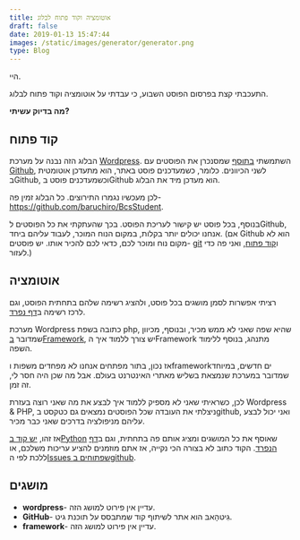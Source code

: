 ```yaml
---
title: אוטומציה וקוד פתוח לבלוג
draft: false
date: 2019-01-13 15:47:44
images: /static/images/generator/generator.png
type: Blog
---
```

היי.

התעכבתי קצת בפרסום הפוסט השבוע, כי עבדתי על אוטומציה וקוד פתוח לבלוג.

**מה בדיוק עשיתי?**

## קוד פתוח

הבלוג הזה נבנה על מערכת [Wordpress](#1117_wordpress). השתמשתי
[בתוסף](https://github.com/mAAdhaTTah/wordpress-github-sync)
שמסנכרן את הפוסטים עם [Github](#1117_github), לשני הכיוונים.
כלומר, כשמעדכנים פוסט באתר, הוא מתעדכן אוטומטית בGithub, וכשמעדכנים
פוסט בGithub הוא מעדכן מיד את הבלוג.

לכן מעכשיו נגמרו התירוצים. כל הבלוג זמין פה-
<https://github.com/baruchiro/BcsStudent>.

בנוסף, בכל פוסט יש קישור לעריכת הפוסט. בכך שהעתקתי את כל הפוסטים
לGithub, אנחנו יכולים יותר בקלות, במקום הנוח המוכר, לעבוד עליהם ביחד.
(אם Github הוא לא מקום נוח ומוכר לכם, כדאי לכם להכיר אותו. יש פוסטים-
[git](https://www.bcsstudent.com/git/) ו[קוד
פתוח](https://www.bcsstudent.com/open-source/), ואני פה כדי לעזור.)

## אוטומציה

רציתי אפשרות לסמן מושגים בכל פוסט, ולהציג רשימה שלהם בתחתית הפוסט, וגם
לרכז רשימה ב[דף נפרד](https://www.bcsstudent.com/terms/).

מערכת Wordpress כתובה בשפת php, שהיא שפה שאני לא ממש מכיר, ובנוסף,
מכיוון שמדובר [בFramework](#1117_framework), יש צורך ללמוד איך
הFramework מתנהג, בנוסף ללימוד השפה.

אז נכון, בתור מפתחים אנחנו לא מפחדים משפות וframeworkים חדשים, במיוחד
שמדובר במערכת שנמצאת בשליש מאתרי האינטרנט בעולם. אבל מה שכן היה חסר
לי, זה זמן.

לכן, כשראיתי שאני לא מספיק ללמוד איך לבצע את מה שאני רוצה בעזרת
Wordpress & PHP, ניצלתי את העובדה שכל הפוסטים נמצאים גם כטקסט בgithub,
ואני יכול לבצע עליהם מניפולציה בדרכים שאני כבר מכיר.

אז זהו, [יש קוד
בPython](https://github.com/baruchiro/BcsStudent/tree/master/generator)
שאוסף את כל המושגים ומציג אותם פה בתחתית, וגם ב[דף
הנפרד](https://www.bcsstudent.com/terms/). הקוד כתוב לא בצורה הכי
נקייה, אז אתם מוזמנים להציע עריכות משלכם, או ללכת לפי ה[Issues שפתוחים
בgithub](https://github.com/baruchiro/BcsStudent/issues).

<div class="terms_div">

## מושגים

  - <span id="1117_wordpress">**wordpress**- עדיין אין פירוט למושג
    הזה.</span>
  - <span id="1117_github">**GitHub**- גִיטהָאבּ הוא אתר לשיתוף קוד
    שמתבסס על תוכנת גיט.</span>
  - <span id="1117_framework">**framework**- עדיין אין פירוט למושג
    הזה.</span>

</div>
